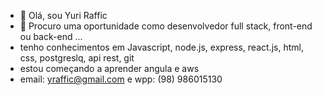 - 👋 Olá, sou Yuri Raffic
- 👀 Procuro uma oportunidade como desenvolvedor full stack, front-end ou back-end ...
-  tenho conhecimentos em Javascript, node.js, express, react.js,  html, css, postgreslq, api rest, git
-  estou começando a aprender angula e aws
- email: yraffic@gmail.com e wpp: (98) 986015130

<!---
Yraffic/Yraffic is a ✨ special ✨ repository because its `README.md` (this file) appears on your GitHub profile.
You can click the Preview link to take a look at your changes.
--->
